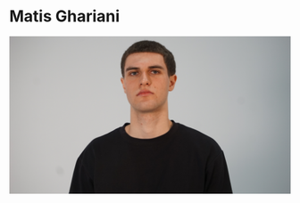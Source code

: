 # Matis Ghariani

![Matis, Ghariani]( matis.JPG)


 <!--
À la session 6, 
- Au début de la semaine : 
    - Objectifs de la semaine
- À la fin de la semaine :
    - Explication détaillée des tâches accomplies
    - Documentation multimédia des tâches accomplies
 -->

